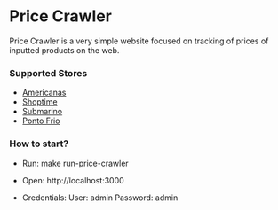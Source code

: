 # Price Crawler #

Price Crawler is a very simple website focused on tracking of prices of inputted products on the web.

### Supported Stores ###
- [Americanas](http://www.americanas.com.br/)
- [Shoptime](http://www.shoptime.com/)
- [Submarino](http://www.submarino.com.br/)
- [Ponto Frio](http://www.pontofrio.com.br/)


### How to start? ###

- Run:
        make run-price-crawler

- Open:
    	http://localhost:3000

- Credentials:
    	User: admin
    	Password: admin